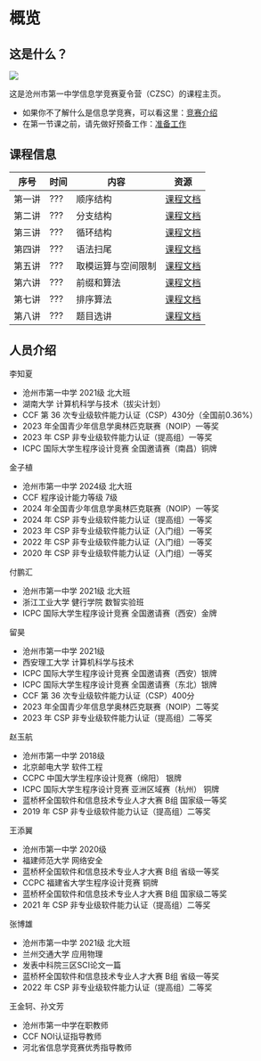 # 概览

## 这是什么？

![](http://pic.caiwen.work/i/2025/06/14/684d9bc4534d2.png)

这是沧州市第一中学信息学竞赛夏令营（CZSC）的课程主页。

* 如果你不了解什么是信息学竞赛，可以看这里：[竞赛介绍](https://czsc.caiwen.work/start/what/)
* 在第一节课之前，请先做好预备工作：[准备工作](https://czsc.caiwen.work/start/preparation/)

## 课程信息

|序号|时间|内容|资源|
|-|-|-|-|
|第一讲|???|顺序结构|[课程文档](https://czsc.caiwen.work/cpp/first/)|
|第二讲|???|分支结构|[课程文档](https://czsc.caiwen.work/cpp/second/)|
|第三讲|???|循环结构|[课程文档](https://czsc.caiwen.work/cpp/third/)|
|第四讲|???|语法扫尾|[课程文档](https://czsc.caiwen.work/cpp/fourth/)|
|第五讲|???|取模运算与空间限制|[课程文档](https://czsc.caiwen.work/algorithm/first/)|
|第六讲|???|前缀和算法|[课程文档](https://czsc.caiwen.work/algorithm/second/)|
|第七讲|???|排序算法|[课程文档](https://czsc.caiwen.work/algorithm/third/)|
|第八讲|???|题目选讲|[课程文档](https://czsc.caiwen.work/algorithm/fourth/)|

## 人员介绍

李知夏

* 沧州市第一中学 2021级 北大班
* 湖南大学 计算机科学与技术（拔尖计划）
* CCF 第 36 次专业级软件能力认证（CSP）430分（全国前0.36%）
* 2023 年全国青少年信息学奥林匹克联赛（NOIP）一等奖
* 2023 年 CSP 非专业级软件能力认证（提高组）一等奖
* ICPC 国际大学生程序设计竞赛 全国邀请赛（南昌）铜牌

金子植

* 沧州市第一中学 2024级 北大班
* CCF 程序设计能力等级 7级
* 2024 年全国青少年信息学奥林匹克联赛（NOIP）一等奖
* 2024 年 CSP 非专业级软件能力认证（提高组）一等奖
* 2023 年 CSP 非专业级软件能力认证（入门组）一等奖
* 2022 年 CSP 非专业级软件能力认证（入门组）一等奖
* 2020 年 CSP 非专业级软件能力认证（入门组）一等奖

付鹏汇

* 沧州市第一中学 2021级 北大班
* 浙江工业大学 健行学院 数智实验班
* ICPC 国际大学生程序设计竞赛 全国邀请赛（西安）金牌

留昊

* 沧州市第一中学 2021级
* 西安理工大学 计算机科学与技术
* ICPC 国际大学生程序设计竞赛 全国邀请赛（西安）银牌
* ICPC 国际大学生程序设计竞赛 全国邀请赛（东北）银牌
* CCF 第 36 次专业级软件能力认证（CSP）400分
* 2023 年全国青少年信息学奥林匹克联赛（NOIP）二等奖
* 2023 年 CSP 非专业级软件能力认证（提高组）二等奖

赵玉航

* 沧州市第一中学 2018级
* 北京邮电大学 软件工程
* CCPC 中国大学生程序设计竞赛（绵阳） 银牌
* ICPC 国际大学生程序设计竞赛 亚洲区域赛（杭州） 铜牌
* 蓝桥杯全国软件和信息技术专业人才大赛 B组 国家级一等奖
* 2019 年 CSP 非专业级软件能力认证（提高组）二等奖

王添翼

* 沧州市第一中学 2020级
* 福建师范大学 网络安全
* 蓝桥杯全国软件和信息技术专业人才大赛 B组 省级一等奖
* CCPC 福建省大学生程序设计竞赛 铜牌
* 蓝桥杯全国软件和信息技术专业人才大赛 B组 国家级二等奖
* 2021 年 CSP 非专业级软件能力认证（提高组）二等奖

张博雄

* 沧州市第一中学 2021级 北大班
* 兰州交通大学 应用物理
* 发表中科院三区SCI论文一篇
* 蓝桥杯全国软件和信息技术专业人才大赛 B组 省级一等奖
* 2022 年 CSP 非专业级软件能力认证（提高组）二等奖

王金轲、孙文芳

* 沧州市第一中学在职教师
* CCF NOI认证指导教师
* 河北省信息学竞赛优秀指导教师